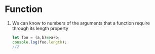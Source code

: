 # Function

1. We can know to numbers of the arguments that a function require through its length property

   ```javascript
   let foo = (a,b)=>a+b;
   console.log(foo.length);
   //2
   ```

   